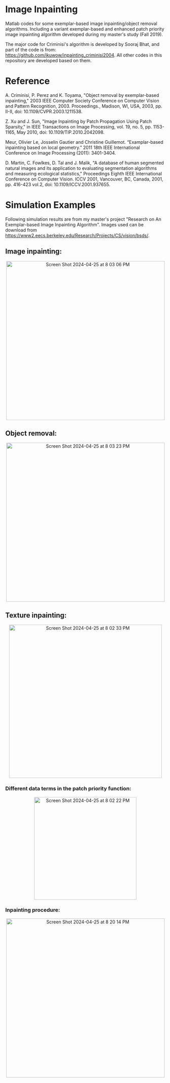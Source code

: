 # Image Inpainting
Matlab codes for some exemplar-based image inpainting/object removal algorithms. Including a variant exemplar-based and enhanced patch priority image inpainting algorithm developed during my master's study (Fall 2019).

The major code for Criminisi's algorithm is developed by Sooraj Bhat, and part of the code is from: https://github.com/ikuwow/inpainting_criminisi2004. 
All other codes in this repository are developed based on them.

# Reference

A. Criminisi, P. Perez and K. Toyama, "Object removal by exemplar-based inpainting," 2003 IEEE Computer Society Conference on Computer Vision and Pattern Recognition, 2003. Proceedings., Madison, WI, USA, 2003, pp. II-II, doi: 10.1109/CVPR.2003.1211538.

Z. Xu and J. Sun, "Image Inpainting by Patch Propagation Using Patch Sparsity," in IEEE Transactions on Image Processing, vol. 19, no. 5, pp. 1153-1165, May 2010, doi: 10.1109/TIP.2010.2042098. 

Meur, Olivier Le, Josselin Gautier and Christine Guillemot. “Examplar-based inpainting based on local geometry.” 2011 18th IEEE International Conference on Image Processing (2011): 3401-3404.

D. Martin, C. Fowlkes, D. Tal and J. Malik, "A database of human segmented natural images and its application to evaluating segmentation algorithms and measuring ecological statistics," Proceedings Eighth IEEE International Conference on Computer Vision. ICCV 2001, Vancouver, BC, Canada, 2001, pp. 416-423 vol.2, doi: 10.1109/ICCV.2001.937655.

# Simulation Examples
Following simulation results are from my master's project "Research on An Exemplar-based Image Inpainting Algorithm".
Images used can be download from https://www2.eecs.berkeley.edu/Research/Projects/CS/vision/bsds/.

## Image inpainting:
<p align="center">
<img width="499" alt="Screen Shot 2024-04-25 at 8 03 06 PM" src="https://github.com/Sja-88/Image_Inpainting/assets/119718072/e562dbdc-ec6c-4158-9d37-bef7d0e206ba">
</p>

## Object removal:
<p align="center">
<img width="499" alt="Screen Shot 2024-04-25 at 8 03 23 PM" src="https://github.com/Sja-88/Image_Inpainting/assets/119718072/cc47efef-f120-438c-9dcd-7b9b1b9eae96">
</p>

## Texture inpainting:
<p align="center">
<img width="481" alt="Screen Shot 2024-04-25 at 8 02 33 PM" src="https://github.com/Sja-88/Image_Inpainting/assets/119718072/2565ef72-7d96-4ffa-90f1-4250dcf00ccb">
</p>

### Different data terms in the patch priority function:
<p align="center">
<img width="322" alt="Screen Shot 2024-04-25 at 8 02 22 PM" src="https://github.com/Sja-88/Image_Inpainting/assets/119718072/4eac6f46-a434-4464-9cf6-87a771735aa9">
</p>

### Inpainting procedure:
<p align="center">
<img width="499" alt="Screen Shot 2024-04-25 at 8 20 14 PM" src="https://github.com/Sja-88/Image_Inpainting/assets/119718072/31039c5e-0eef-483d-b424-62fe3349fee0">
</p>



